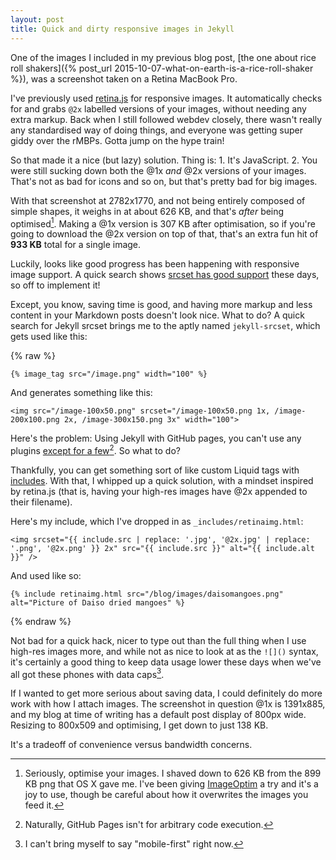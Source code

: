 ```yaml
---
layout: post
title: Quick and dirty responsive images in Jekyll
---
```


One of the images I included in my previous blog post, [the one about rice roll shakers]({% post_url 2015-10-07-what-on-earth-is-a-rice-roll-shaker %}), was a screenshot taken on a Retina MacBook Pro.

I've previously used [retina.js](https://imulus.github.io/retinajs/) for responsive images. It automatically checks for and grabs `@2x` labelled versions of your images, without needing any extra markup. Back when I still followed webdev closely, there wasn't really any standardised way of doing things, and everyone was getting super giddy over the rMBPs. Gotta jump on the hype train!

So that made it a nice (but lazy) solution. Thing is: 1. It's JavaScript. 2. You were still sucking down both the @1x *and* @2x versions of your images. That's not as bad for icons and so on, but that's pretty bad for big images.

With that screenshot at 2782x1770, and not being entirely composed of simple shapes, it weighs in at about 626 KB, and that's *after* being optimised[^imageoptim]. Making a @1x version is 307 KB after optimisation, so if you're going to download the @2x version on top of that, that's an extra fun hit of **933 KB** total for a single image.

Luckily, looks like good progress has been happening with responsive image support. A quick search shows [srcset has good support](http://www.webdesignerdepot.com/2015/08/the-state-of-responsive-images/) these days, so off to implement it!

Except, you know, saving time is good, and having more markup and less content in your Markdown posts doesn't look nice. What to do? A quick search for Jekyll srcset brings me to the aptly named `jekyll-srcset`, which gets used like this:

{% raw %}

    {% image_tag src="/image.png" width="100" %}

And generates something like this:

    <img src="/image-100x50.png" srcset="/image-100x50.png 1x, /image-200x100.png 2x, /image-300x150.png 3x" width="100">

Here's the problem: Using Jekyll with GitHub pages, you can't use any plugins [except for a few](https://help.github.com/articles/using-jekyll-plugins-with-github-pages/)[^security]. So what to do?

Thankfully, you can get something sort of like custom Liquid tags with [includes](http://jekyllrb.com/docs/templates/#includes). With that, I whipped up a quick solution, with a mindset inspired by retina.js (that is, having your high-res images have @2x appended to their filename).

Here's my include, which I've dropped in as `_includes/retinaimg.html`:

    <img srcset="{{ include.src | replace: '.jpg', '@2x.jpg' | replace: '.png', '@2x.png' }} 2x" src="{{ include.src }}" alt="{{ include.alt }}" />

And used like so:

    {% include retinaimg.html src="/blog/images/daisomangoes.png" alt="Picture of Daiso dried mangoes" %}

{% endraw %}

Not bad for a quick hack, nicer to type out than the full thing when I use high-res images more, and while not as nice to look at as the `![]()` syntax, it's certainly a good thing to keep data usage lower these days when we've all got these phones with data caps[^mobilefirst].

If I wanted to get more serious about saving data, I could definitely do more work with how I attach images. The screenshot in question @1x is 1391x885, and my blog at time of writing has a default post display of 800px wide. Resizing to 800x509 and optimising, I get down to just 138 KB.

It's a tradeoff of convenience versus bandwidth concerns.

  [^imageoptim]: Seriously, optimise your images. I shaved down to 626 KB from the 899 KB png that OS X gave me. I've been giving [ImageOptim](https://imageoptim.com/) a try and it's a joy to use, though be careful about how it overwrites the images you feed it.
  [^security]: Naturally, GitHub Pages isn't for arbitrary code execution.
  [^mobilefirst]: I can't bring myself to say "mobile-first" right now.

